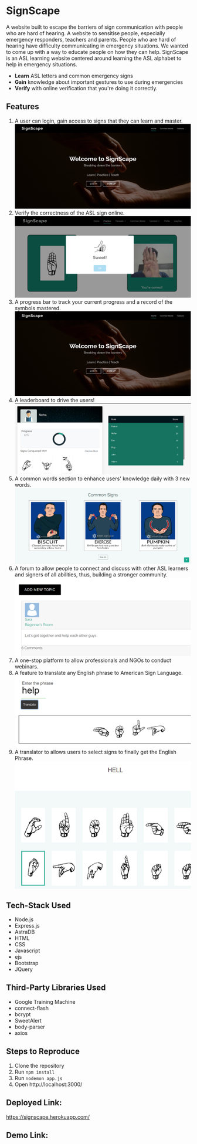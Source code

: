# SignScape

A website built to escape the barriers of sign communication with people who are hard of hearing. A website to sensitise people, especially emergency responders, teachers and parents. People who are hard of hearing have difficulty communicating in emergency situations. We wanted to come up with a way to educate people on how they can help. SignScape is an ASL learning website centered around learning the ASL alphabet to help in emergency situations. 
- **Learn** ASL letters and common emergency signs
- **Gain** knowledge about important gestures to use during emergencies
- **Verify** with online verification that you're doing it correctly.

## Features

1. A user can login, gain access to signs that they can learn and master.![](/screenshots/home.PNG)
2. Verify the correctness of the ASL sign online.![](/screenshots/virtualTry.PNG)
3. A progress bar to track your current progress and a record of the symbols mastered.![](/screenshots/home.PNG)
4. A leaderboard to drive the users!![](/screenshots/progress.PNG)
5. A common words section to enhance users' knowledge daily with 3 new words. ![](/screenshots/commonwords.PNG)
6. A forum to allow people to connect and discuss with other ASL learners and signers of all abilities, thus, building a stronger community. ![](/screenshots/forum.PNG)
7. A one-stop platform to allow professionals and NGOs to conduct webinars.
8. A feature to translate any English phrase to American Sign Language. ![](/screenshots/translate1.PNG)
9. A translator to allows users to select signs to finally get the English Phrase. ![](/screenshots/translate2.PNG)

## Tech-Stack Used

- Node.js
- Express.js
- AstraDB
- HTML
- CSS
- Javascript
- ejs
- Bootstrap
- JQuery

## Third-Party Libraries Used

- Google Training Machine
- connect-flash
- bcrypt
- SweetAlert
- body-parser
- axios

## Steps to Reproduce
1. Clone the repository
2. Run `npm install`
3. Run `nodemon app.js`
4. Open http://localhost:3000/

## Deployed Link: 
https://signscape.herokuapp.com/
## Demo Link:

